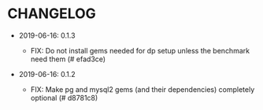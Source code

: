 # CHANGELOG

- 2019-06-16: 0.1.3

  - FIX: Do not install gems needed for dp setup unless the benchmark need them (# efad3ce)

- 2019-06-16: 0.1.2

  - FIX: Make pg and mysql2 gems (and their dependencies) completely optional (# d8781c8)
